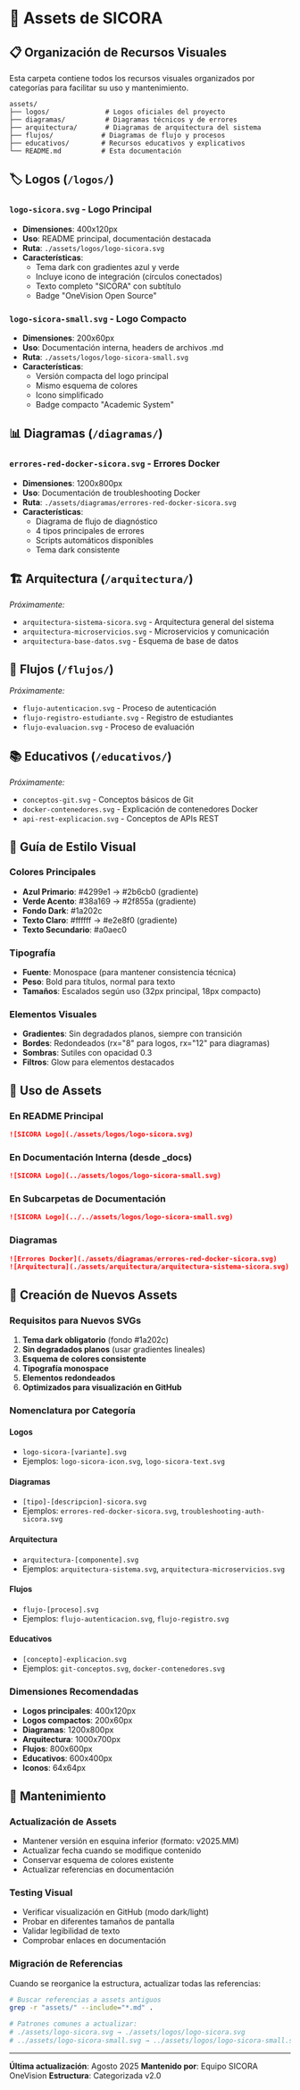 # 🎨 Assets de SICORA

## 📋 Organización de Recursos Visuales

Esta carpeta contiene todos los recursos visuales organizados por categorías para facilitar su uso y mantenimiento.

```
assets/
├── logos/              # Logos oficiales del proyecto
├── diagramas/          # Diagramas técnicos y de errores
├── arquitectura/       # Diagramas de arquitectura del sistema
├── flujos/            # Diagramas de flujo y procesos
├── educativos/        # Recursos educativos y explicativos
└── README.md          # Esta documentación
```

## 🏷️ Logos (`/logos/`)

### `logo-sicora.svg` - Logo Principal

- **Dimensiones**: 400x120px
- **Uso**: README principal, documentación destacada
- **Ruta**: `./assets/logos/logo-sicora.svg`
- **Características**:
  - Tema dark con gradientes azul y verde
  - Incluye icono de integración (círculos conectados)
  - Texto completo "SICORA" con subtítulo
  - Badge "OneVision Open Source"

### `logo-sicora-small.svg` - Logo Compacto

- **Dimensiones**: 200x60px
- **Uso**: Documentación interna, headers de archivos .md
- **Ruta**: `./assets/logos/logo-sicora-small.svg`
- **Características**:
  - Versión compacta del logo principal
  - Mismo esquema de colores
  - Icono simplificado
  - Badge compacto "Academic System"

## 📊 Diagramas (`/diagramas/`)

### `errores-red-docker-sicora.svg` - Errores Docker

- **Dimensiones**: 1200x800px
- **Uso**: Documentación de troubleshooting Docker
- **Ruta**: `./assets/diagramas/errores-red-docker-sicora.svg`
- **Características**:
  - Diagrama de flujo de diagnóstico
  - 4 tipos principales de errores
  - Scripts automáticos disponibles
  - Tema dark consistente

## 🏗️ Arquitectura (`/arquitectura/`)

_Próximamente:_

- `arquitectura-sistema-sicora.svg` - Arquitectura general del sistema
- `arquitectura-microservicios.svg` - Microservicios y comunicación
- `arquitectura-base-datos.svg` - Esquema de base de datos

## 🔄 Flujos (`/flujos/`)

_Próximamente:_

- `flujo-autenticacion.svg` - Proceso de autenticación
- `flujo-registro-estudiante.svg` - Registro de estudiantes
- `flujo-evaluacion.svg` - Proceso de evaluación

## 📚 Educativos (`/educativos/`)

_Próximamente:_

- `conceptos-git.svg` - Conceptos básicos de Git
- `docker-contenedores.svg` - Explicación de contenedores Docker
- `api-rest-explicacion.svg` - Conceptos de APIs REST

## 🎨 Guía de Estilo Visual

### Colores Principales

- **Azul Primario**: #4299e1 → #2b6cb0 (gradiente)
- **Verde Acento**: #38a169 → #2f855a (gradiente)
- **Fondo Dark**: #1a202c
- **Texto Claro**: #ffffff → #e2e8f0 (gradiente)
- **Texto Secundario**: #a0aec0

### Tipografía

- **Fuente**: Monospace (para mantener consistencia técnica)
- **Peso**: Bold para títulos, normal para texto
- **Tamaños**: Escalados según uso (32px principal, 18px compacto)

### Elementos Visuales

- **Gradientes**: Sin degradados planos, siempre con transición
- **Bordes**: Redondeados (rx="8" para logos, rx="12" para diagramas)
- **Sombras**: Sutiles con opacidad 0.3
- **Filtros**: Glow para elementos destacados

## 📐 Uso de Assets

### En README Principal

```markdown
![SICORA Logo](./assets/logos/logo-sicora.svg)
```

### En Documentación Interna (desde \_docs)

```markdown
![SICORA Logo](../assets/logos/logo-sicora-small.svg)
```

### En Subcarpetas de Documentación

```markdown
![SICORA Logo](../../assets/logos/logo-sicora-small.svg)
```

### Diagramas

```markdown
![Errores Docker](./assets/diagramas/errores-red-docker-sicora.svg)
![Arquitectura](./assets/arquitectura/arquitectura-sistema-sicora.svg)
```

## 🔧 Creación de Nuevos Assets

### Requisitos para Nuevos SVGs

1. **Tema dark obligatorio** (fondo #1a202c)
2. **Sin degradados planos** (usar gradientes lineales)
3. **Esquema de colores consistente**
4. **Tipografía monospace**
5. **Elementos redondeados**
6. **Optimizados para visualización en GitHub**

### Nomenclatura por Categoría

#### Logos

- `logo-sicora-[variante].svg`
- Ejemplos: `logo-sicora-icon.svg`, `logo-sicora-text.svg`

#### Diagramas

- `[tipo]-[descripcion]-sicora.svg`
- Ejemplos: `errores-red-docker-sicora.svg`, `troubleshooting-auth-sicora.svg`

#### Arquitectura

- `arquitectura-[componente].svg`
- Ejemplos: `arquitectura-sistema.svg`, `arquitectura-microservicios.svg`

#### Flujos

- `flujo-[proceso].svg`
- Ejemplos: `flujo-autenticacion.svg`, `flujo-registro.svg`

#### Educativos

- `[concepto]-explicacion.svg`
- Ejemplos: `git-conceptos.svg`, `docker-contenedores.svg`

### Dimensiones Recomendadas

- **Logos principales**: 400x120px
- **Logos compactos**: 200x60px
- **Diagramas**: 1200x800px
- **Arquitectura**: 1000x700px
- **Flujos**: 800x600px
- **Educativos**: 600x400px
- **Iconos**: 64x64px

## 📝 Mantenimiento

### Actualización de Assets

- Mantener versión en esquina inferior (formato: v2025.MM)
- Actualizar fecha cuando se modifique contenido
- Conservar esquema de colores existente
- Actualizar referencias en documentación

### Testing Visual

- Verificar visualización en GitHub (modo dark/light)
- Probar en diferentes tamaños de pantalla
- Validar legibilidad de texto
- Comprobar enlaces en documentación

### Migración de Referencias

Cuando se reorganice la estructura, actualizar todas las referencias:

```bash
# Buscar referencias a assets antiguos
grep -r "assets/" --include="*.md" .

# Patrones comunes a actualizar:
# ./assets/logo-sicora.svg → ./assets/logos/logo-sicora.svg
# ../assets/logo-sicora-small.svg → ../assets/logos/logo-sicora-small.svg
```

---

**Última actualización**: Agosto 2025
**Mantenido por**: Equipo SICORA OneVision
**Estructura**: Categorizada v2.0
